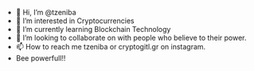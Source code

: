 - 👋 Hi, I’m @tzeniba
- 👀 I’m interested in Cryptocurrencies
- 🌱 I’m currently learning Blockchain Technology
- 💞️ I’m looking to collaborate on with people who believe to their power.
- 📫 How to reach me tzeniba or cryptogitl.gr on instagram.
-  Bee powerfull!!

<!---
tzeniba/tzeniba is a ✨ special ✨ repository because its `README.md` (this file) appears on your GitHub profile.
You can click the Preview link to take a look at your changes.
--->
